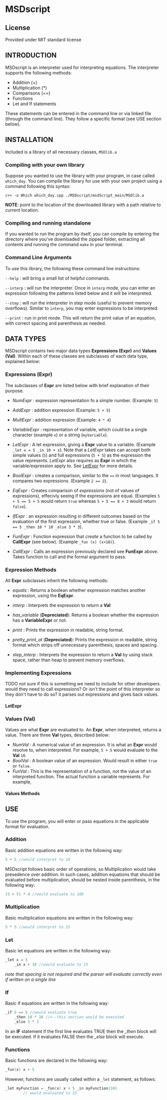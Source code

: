 # MSDscript

## License
Provided under MIT standard license

## INTRODUCTION

MSDscript is an interpreter used for interpreting equations. The interpreter supports the following methods:

- Addition (+)
- Multiplication (*)
- Comparisons (==)
- Functions
- Let and If statements

These statements can be entered in the command line or via linked file (through the command line). They follow a specific format (see USE section below).

## INSTALLATION
Included is a library of all necessary classes, `MSDlib.a`

### Compiling with your own library
Suppose you wanted to use the library with your program, in case called `which_day`. You can compile the library for use with your own project using a command following this syntax:

`c++ -o Which which_day.cpp ./MSDscript/msdScript_main/MSDlib.a`

**NOTE**: point to the location of the downloaded library with a path relative to current location. 

### Compiling and running standalone
If you wanted to run the program by itself, you can compile by entering the directory where you've downloaded the zipped folder, extracting all contents and running the command `make` in your terminal.

### Command Line Arguments

To use this library, the following these command line instructions:

`--help` : will bring a small list of helpful commands.

`--interp` : will run the interpreter. Once in `interp` mode, you can enter an expression following the patterns listed below and it will be interpreted.

`--step` : will run the interpreter in step mode (useful to prevent memory overflows). Similar to `interp`, you may enter expressions to be interpreted.

`--print` : run in print mode. This will return the print value of an equation, with correct spacing and parenthesis as needed.

## DATA TYPES
MSDscript contains two major data types **Expressions (Expr)** and **Values (Val)**. Within each of these classes are subclasses of each data type, explained below:

### Expressions (Expr)

The subclasses of **Expr** are listed below with brief explanation of their purpose. 

- *NumExpr* : expression representation fo a simple number. (Example: `5`)

- *AddExpr* : addition expression (Example: `5 + 5`)

- *MultExpr* : addition expression (Example: `4 * 4`)

- *VariableExpr* : representation of variable, which could be a single character (example `x`) or a string (`myVariable`).

- *LetExpr* : A let expression, giving a **Expr** value to a variable. (Example `_let x = 5 _in 10 + x`). Note that a *LetExpr* takes can accept both simple values (`5`) and full expressions (`5 + 5`) as the expression the value represents. *LetExpr* also requires as **Expr** in which the variable/expression apply to. See [LetExpr](#LetExpr) for more details.
  
- *BoolExpr* : creates a comparison, similar to the `==` in most languages. It compares two expressions. (Example `2 == 2`).  

- *EqExpr* : Creates comparison of *expressions* (not of values of expressions), effecivly seeing if the expressions are equal. (Examples `5 + 5 == 5 + 5` would return `true` whereas `5 + 5 == 8 + 3` would return `false`).

- *IfExpr* : an expression resulting in different outcomes based on the evaluation of the first expression, whether true or false. (Example `_if 5 == 5 _then 10 * 10 _else 3 * 3`).

- *FunExpr* : Function expression that *create* a function to be called by **CallExpr** (see below). (Example `_fun (x) (x+10)`).

- *CallExpr* : Calls an expression previously declared see **FunExpr** above. Takes function to call and the formal argument to pass.

### Expression Methods
All **Expr** subclasses inherit the following methods:

- *equals* : Returns a boolean whether expression matches another expression, using the **EqExpr**.

- *interp* : Interprets the expression to return a **Val**

- *has_variable* (**Depreciated**): Returns a boolean whether the expression has a **VariableExpr** or not. 

- *print* : Prints the expression in readable, string format.

- *pretty_print_at* (**Depreciated**): Prints the expression in readable, string format which strips off unnecessary parenthesis, spaces and spacing.

- *step_interp* : Interprets the expression to return a **Val** by using stack space, rather than heap to prevent memory overflows.


### Implementing Expressions

TODO not sure if this is something we need to include for other developers. would they need to call expressions? Or isn't the point of this interpreter so they don't have to do so? it parses out expressions and gives back values.

#### LetExpr

### Values (Val)
Values are what **Expr** are evaluated to. An **Expr**, when interpreted, returns a value. There are three **Val** types, described below:

- *NumVal* : A numerical value of an expression. It is what an **Expr** would resolve to, when interpreted. For example, `5 + 5` would evaluate to the **Val** `10`. 
- *BoolVal* : A boolean value of an expression. Would result in either `true` or `false`.
- *FunVal* : This is the representation of a function, not the value of an interpreted function. The actual function a variable represents. For example, 

#### Values Methods

## USE

To use the program, you will enter or pass equations in the applicable format for evaluation. 


### Addition
Basic addition equations are written in the following way:

```cpp
5 + 5 //would interpret to 10
```

MSDscript follows basic order of operations, so Multiplication would take presedence over addition. In such cases, addition equations that should be evaluated before multiplication, should be nested inside parenthesis, in the following way:

```cpp
(5 + 5) * 4 //would evaluate to 100
```

### Multiplication

Basic multiplication equations are written in the following way:

```cpp
5 * 5 //would interpret to 25
```

### Let

Basic let equations are written in the following way:

```cpp
_let x = 5
    _in x + 10 //would evaluate to 15
```

*note that spacing is not required and the parser will evaluate correctly even if written on a single line*

### If

Basic if equations are written in the following way:

```cpp
_if 5 == 5 //would evaluate true
    _then 10 * 10 //<--this section would be executed
    _else 3 * 3 
```

In an **IF** statement if the first line evaluates TRUE then the *_then* block will be executed. If it evaluates FALSE then the *_else* block will execute.

### Functions
Basic functions are declared in the following way:

```cpp
_fun(x) x + 5
```

However, functions are usually called within a `_let` statement, as follows:

```cpp
_let myFunction = _fun(x) x + 5 _in myFunction(10) 
        // would evaluated to 15
```
